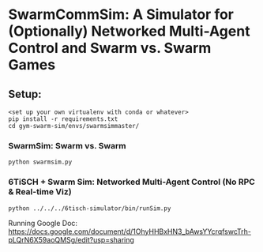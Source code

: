 # SwarmCommSim: A Simulator for (Optionally) Networked Multi-Agent Control and Swarm vs. Swarm Games

## Setup:

```
<set up your own virtualenv with conda or whatever>
pip install -r requirements.txt
cd gym-swarm-sim/envs/swarmsimmaster/
```

### SwarmSim: Swarm vs. Swarm
`python swarmsim.py`

### 6TiSCH + Swarm Sim: Networked Multi-Agent Control (No RPC & Real-time Viz)
`python ../../../6tisch-simulator/bin/runSim.py`

Running Google Doc: https://docs.google.com/document/d/1OhyHHBxHN3_bAwsYYcrqfswcTrh-pLQrN6X59aoQMSg/edit?usp=sharing
